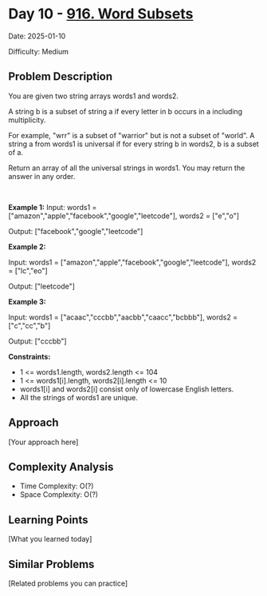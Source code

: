 # Day 10 - [916. Word Subsets](https://leetcode.com/problems/word-subsets/description/?envType=daily-question&envId=2025-01-10)
Date: 2025-01-10

Difficulty: Medium

## Problem Description
You are given two string arrays words1 and words2.

A string b is a subset of string a if every letter in b occurs in a including multiplicity.

For example, "wrr" is a subset of "warrior" but is not a subset of "world".
A string a from words1 is universal if for every string b in words2, b is a subset of a.

Return an array of all the universal strings in words1. You may return the answer in any order.

<br>

**Example 1:**
Input: words1 = ["amazon","apple","facebook","google","leetcode"], words2 = ["e","o"]

Output: ["facebook","google","leetcode"]

**Example 2:**

Input: words1 = ["amazon","apple","facebook","google","leetcode"], words2 = ["lc","eo"]

Output: ["leetcode"]

**Example 3:**

Input: words1 = ["acaac","cccbb","aacbb","caacc","bcbbb"], words2 = ["c","cc","b"]

Output: ["cccbb"]

 
**Constraints:**

- 1 <= words1.length, words2.length <= 104
- 1 <= words1[i].length, words2[i].length <= 10
- words1[i] and words2[i] consist only of lowercase English letters.
- All the strings of words1 are unique.


## Approach
[Your approach here]

## Complexity Analysis
- Time Complexity: O(?)
- Space Complexity: O(?)

## Learning Points
[What you learned today]

## Similar Problems
[Related problems you can practice]